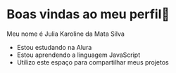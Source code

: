 # Boas vindas ao meu perfil🌊

Meu nome é Julia Karoline da Mata Silva

- Estou estudando na Alura
- Estou aprendendo a linguagem JavaScript
- Utilizo este espaço para compartilhar meus projetos
